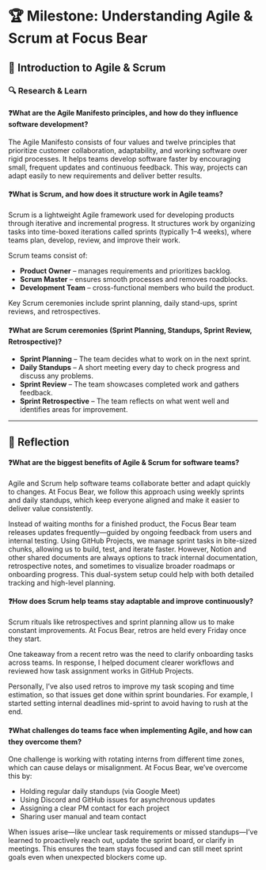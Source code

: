 # 🏆 Milestone: Understanding Agile & Scrum at Focus Bear

## 🔄 Introduction to Agile & Scrum

### 🔍 Research & Learn

#### ❓What are the Agile Manifesto principles, and how do they influence software development?
  The Agile Manifesto consists of four values and twelve principles that prioritize customer collaboration, adaptability, and working software over rigid processes. It helps teams develop software faster by encouraging small, frequent updates and continuous feedback. This way, projects can adapt easily to new requirements and deliver better results.

#### ❓What is Scrum, and how does it structure work in Agile teams?
  Scrum is a lightweight Agile framework used for developing products through iterative and incremental progress. It structures work by organizing tasks into time-boxed iterations called sprints (typically 1–4 weeks), where teams plan, develop, review, and improve their work. 

Scrum teams consist of:
- **Product Owner** – manages requirements and prioritizes backlog.
- **Scrum Master** – ensures smooth processes and removes roadblocks.
- **Development Team** – cross-functional members who build the product.

Key Scrum ceremonies include sprint planning, daily stand-ups, sprint reviews, and retrospectives.

#### ❓What are Scrum ceremonies (Sprint Planning, Standups, Sprint Review, Retrospective)?
- **Sprint Planning** – The team decides what to work on in the next sprint.
- **Daily Standups** – A short meeting every day to check progress and discuss any problems.
- **Sprint Review** – The team showcases completed work and gathers feedback.
- **Sprint Retrospective** – The team reflects on what went well and identifies areas for improvement.

---

## 📝 Reflection

#### ❓What are the biggest benefits of Agile & Scrum for software teams?

Agile and Scrum help software teams collaborate better and adapt quickly to changes. At Focus Bear, we follow this approach using weekly sprints and daily standups, which keep everyone aligned and make it easier to deliver value consistently.

Instead of waiting months for a finished product, the Focus Bear team releases updates frequently—guided by ongoing feedback from users and internal testing. Using GitHub Projects, we manage sprint tasks in bite-sized chunks, allowing us to build, test, and iterate faster. However, Notion and other shared documents are always options to track internal documentation, retrospective notes, and sometimes to visualize broader roadmaps or onboarding progress. This dual-system setup could help with both detailed tracking and high-level planning.

#### ❓How does Scrum help teams stay adaptable and improve continuously?
Scrum rituals like retrospectives and sprint planning allow us to make constant improvements. At Focus Bear, retros are held every Friday once they start. 

One takeaway from a recent retro was the need to clarify onboarding tasks across teams. In response, I helped document clearer workflows and reviewed how task assignment works in GitHub Projects.

Personally, I’ve also used retros to improve my task scoping and time estimation, so that issues get done within sprint boundaries. For example, I started setting internal deadlines mid-sprint to avoid having to rush at the end.

#### ❓What challenges do teams face when implementing Agile, and how can they overcome them?
One challenge is working with rotating interns from different time zones, which can cause delays or misalignment. At Focus Bear, we’ve overcome this by:

- Holding regular daily standups (via Google Meet)
- Using Discord and GitHub issues for asynchronous updates
- Assigning a clear PM contact for each project
- Sharing user manual and team contact 

When issues arise—like unclear task requirements or missed standups—I’ve learned to proactively reach out, update the sprint board, or clarify in meetings. This ensures the team stays focused and can still meet sprint goals even when unexpected blockers come up.
